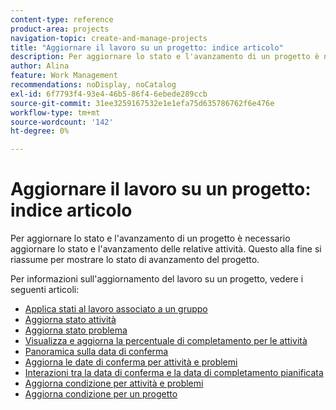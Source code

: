```yaml
---
content-type: reference
product-area: projects
navigation-topic: create-and-manage-projects
title: "Aggiornare il lavoro su un progetto: indice articolo"
description: Per aggiornare lo stato e l'avanzamento di un progetto è necessario aggiornare lo stato e l'avanzamento delle relative attività. Questo alla fine si riassume per mostrare lo stato di avanzamento del progetto.
author: Alina
feature: Work Management
recommendations: noDisplay, noCatalog
exl-id: 6f7793f4-93e4-46b5-86f4-6ebede289ccb
source-git-commit: 31ee3259167532e1e1efa75d635786762f6e476e
workflow-type: tm+mt
source-wordcount: '142'
ht-degree: 0%

---
```


# Aggiornare il lavoro su un progetto: indice articolo

<!--Audited: 01/2024-->

Per aggiornare lo stato e l&#39;avanzamento di un progetto è necessario aggiornare lo stato e l&#39;avanzamento delle relative attività. Questo alla fine si riassume per mostrare lo stato di avanzamento del progetto.

Per informazioni sull&#39;aggiornamento del lavoro su un progetto, vedere i seguenti articoli:

* [Applica stati al lavoro associato a un gruppo](../../../manage-work/projects/updating-work-in-a-project/apply-custom-status-work-assigned-to-group.md)
* [Aggiorna stato attività](../../../manage-work/projects/updating-work-in-a-project/update-task-status.md)
* [Aggiorna stato problema](../../../manage-work/projects/updating-work-in-a-project/update-issue-status.md)
* [Visualizza e aggiorna la percentuale di completamento per le attività](../../../manage-work/projects/updating-work-in-a-project/view-update-percent-complete-for-tasks.md)
* [Panoramica sulla data di conferma](../../../manage-work/projects/updating-work-in-a-project/overview-of-commit-dates.md)
* [Aggiorna le date di conferma per attività e problemi](../../../manage-work/projects/updating-work-in-a-project/update-commit-date-on-tasks-and-issues.md)
* [Interazioni tra la data di conferma e la data di completamento pianificata](../../../manage-work/projects/updating-work-in-a-project/interactions-between-commit-and-planned-completion-dates.md)
* [Aggiorna condizione per attività e problemi](../../../manage-work/projects/updating-work-in-a-project/update-condition-for-tasks-and-issues.md)
* [Aggiorna condizione per un progetto](../../../manage-work/projects/updating-work-in-a-project/update-condition-on-project.md)
